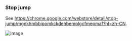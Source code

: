 ### Stop jump

See https://chrome.google.com/webstore/detail/stop-jump/mgnkhmbbipomkckdehbemplgcfmepmaf?hl=zh-CN.

![image](https://user-images.githubusercontent.com/32337542/81545143-06bd9580-93ab-11ea-95a3-56d66501ba86.png)
